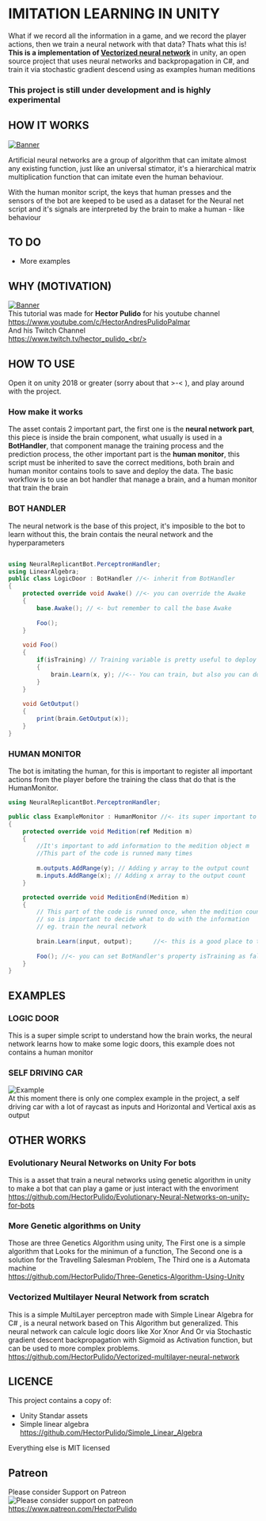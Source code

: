 # IMITATION LEARNING IN UNITY
What if we record all the information in a game, and we record the player actions, then we train a neural network with that data? Thats what this is! <b>This is a implementation of [Vectorized neural network](https://github.com/HectorPulido/Vectorized-multilayer-neural-network) </b>in unity, an open source project that uses neural networks and backpropagation in C#, and train it via stochastic gradient descend using as examples human meditions  <br/>

### This project is still under development and is highly experimental

## HOW IT WORKS
[![Banner](http://img.youtube.com/vi/nwqnGh2FiUo/0.jpg)](https://www.youtube.com/watch?v=nwqnGh2FiUo) <br/>

Artificial neural networks are a group of algorithm that can imitate almost any existing function, just like an universal stimator, it's a hierarchical matrix multiplication function that can imitate even the human behaviour.

With the human monitor script, the keys that human presses and the sensors of the bot are keeped to be used as a dataset for the Neural net script and it's signals are interpreted by the brain to make a human - like behaviour 

## TO DO
- More examples

## WHY (MOTIVATION)
[![Banner](http://img.youtube.com/vi/HRYYxJd9qiA/0.jpg)](https://www.youtube.com/watch?v=HRYYxJd9qiA) <br/>
This tutorial was made for <b>Hector Pulido</b> for his youtube channel <br/>
https://www.youtube.com/c/HectorAndresPulidoPalmar <br/>
And his Twitch Channel<br/>
https://www.twitch.tv/hector_pulido_<br/>

## HOW TO USE
Open it on unity 2018 or greater (sorry about that >-< ), and play around with the project.

### How make it works
The asset contais 2 important part, the first one is the <b>neural network part</b>, this piece is inside the brain component, what usually is used in a <b>BotHandler</b>, that component manage the training process and the prediction process, the other important part is the <b>human monitor</b>, this script must be inherited to save the correct meditions, both brain and human monitor contains tools to save and deploy the data. The basic workflow is to use an bot handler that manage a brain, and a human monitor that train the brain

### BOT HANDLER
The neural network is the base of this project, it's imposible to the bot to learn without this, the brain contais the neural network and the hyperparameters
```csharp

using NeuralReplicantBot.PerceptronHandler;
using LinearAlgebra;
public class LogicDoor : BotHandler //<- inherit from BotHandler
{
	protected override void Awake() //<- you can override the Awake
	{
		base.Awake(); // <- but remember to call the base Awake
	
		Foo();		
	}
	
	void Foo()
	{
		if(isTraining) // Training variable is pretty useful to deploy
		{
			brain.Learn(x, y); //<-- You can train, but also you can do it in the HumanMonitor.
		}
	}
	
	void GetOutput()
	{
		print(brain.GetOutput(x));
	}
}

```
### HUMAN MONITOR 
The bot is imitating the human, for this is important to register all important actions from the player before the training the class that do that is the HumanMonitor.
```csharp
using NeuralReplicantBot.PerceptronHandler;

public class ExampleMonitor : HumanMonitor //<- its super important to inherit from HumanMonitor
{
	protected override void Medition(ref Medition m)
	{          
		//It's important to add information to the medition object m
		//This part of the code is runned many times 
		
		m.outputs.AddRange(y); // Adding y array to the output count
		m.inputs.AddRange(x); // Adding x array to the output count
	}

	protected override void MeditionEnd(Medition m)
	{
		// This part of the code is runned once, when the medition count is over
		// so is important to decide what to do with the information 
		// eg. train the neural network
		
		brain.Learn(input, output);      //<- this is a good place to train the brain      
		
		Foo(); //<- you can set BotHandler's property isTraining as false
	}
}
```

## EXAMPLES

### LOGIC DOOR 
This is a super simple script to understand how the brain works, the neural network learns how to make some logic doors, this example does not contains a human monitor

### SELF DRIVING CAR
![Example](/Images/ExampleImage.gif) <br/>
At this moment there is only one complex example in the project, a self driving car with a lot of raycast as inputs and Horizontal and Vertical axis as output

## OTHER WORKS 
### Evolutionary Neural Networks on Unity For bots
This is a asset that train a neural networks using genetic algorithm in unity to make a bot that can play a game or just interact with the envoriment <br/>
https://github.com/HectorPulido/Evolutionary-Neural-Networks-on-unity-for-bots
### More Genetic algorithms on Unity
Those are three Genetics Algorithm using unity, The First one is a simple algorithm that Looks for the minimun of a function, The Second one is a solution for the Travelling Salesman Problem, The Third one is a Automata machine <br/>
https://github.com/HectorPulido/Three-Genetics-Algorithm-Using-Unity
### Vectorized Multilayer Neural Network from scratch
This is a simple MultiLayer perceptron made with Simple Linear Algebra for C# , is a neural network based on This Algorithm but generalized. This neural network can calcule logic doors like Xor Xnor And Or via Stochastic gradient descent backpropagation with Sigmoid as Activation function, but can be used to more complex problems. <br/>
https://github.com/HectorPulido/Vectorized-multilayer-neural-network

## LICENCE
This project contains a copy of:
* Unity Standar assets
* Simple linear algebra https://github.com/HectorPulido/Simple_Linear_Algebra

Everything else is MIT licensed

## Patreon
Please consider Support on Patreon<br/>
![Please consider support on patreon](/Images/Patreon.png)<br/>
https://www.patreon.com/HectorPulido
